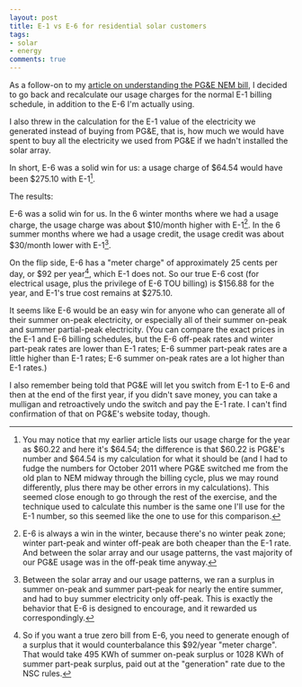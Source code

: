 ```yaml
---
layout: post
title: E-1 vs E-6 for residential solar customers
tags:
- solar
- energy
comments: true
---
```

As a follow-on to my [article on understanding the PG&E NEM bill](http://blog.metamatt.com/blog/2012/11/09/one-year-of-solar-power/), I decided to go back and recalculate our usage charges for the normal E-1 billing schedule, in addition to the E-6 I'm actually using.

I also threw in the calculation for the E-1 value of the electricity we
generated instead of buying from PG&E, that is, how much we would have spent
to buy all the electricity we used from PG&E if we hadn't installed the solar
array.

In short, E-6 was a solid win for us: a usage charge of $64.54 would have been
$275.10 with E-1[^1].

The results:

E-6 was a solid win for us. In the 6 winter months where we had a usage
charge, the usage charge was about $10/month higher with E-1[^2]. In the 6 summer
months where we had a usage credit, the usage credit was about $30/month lower
with E-1[^3].

On the flip side, E-6 has a "meter charge" of approximately 25 cents per day,
or $92 per year[^4], which E-1 does not. So our true E-6 cost (for electrical
usage, plus the privilege of E-6 TOU billing) is $156.88 for the year, and
E-1's true cost remains at $275.10.

It seems like E-6 would be an easy win for anyone who can generate all of
their summer on-peak electricity, or especially all of their summer on-peak
and summer partial-peak electricity. (You can compare the exact prices in the
E-1 and E-6 billing schedules, but the E-6 off-peak rates and winter part-peak
rates are lower than E-1 rates; E-6 summer part-peak rates are a little higher
than E-1 rates; E-6 summer on-peak rates are a lot higher than E-1 rates.)

I also remember being told that PG&E will let you switch from E-1 to E-6 and
then at the end of the first year, if you didn't save money, you can take a
mulligan and retroactively undo the switch and pay the E-1 rate. I can't find
confirmation of that on PG&E's website today, though.

[^1]: You may notice that my earlier article lists our usage charge for the year as $60.22 and here it's $64.54; the difference is that $60.22 is PG&E's number and $64.54 is my calculation for what it should be (and I had to fudge the numbers for October 2011 where PG&E switched me from the old plan to NEM midway through the billing cycle, plus we may round differently, plus there may be other errors in my calculations). This seemed close enough to go through the rest of the exercise, and the technique used to calculate this number is the same one I'll use for the E-1 number, so this seemed like the one to use for this comparison.

[^2]: E-6 is always a win in the winter, because there's no winter peak zone; winter part-peak and winter off-peak are both cheaper than the E-1 rate. And between the solar array and our usage patterns, the vast majority of our PG&E usage was in the off-peak time anyway.

[^3]: Between the solar array and our usage patterns, we ran a surplus in summer on-peak and summer part-peak for nearly the entire summer, and had to buy summer electricity only off-peak. This is exactly the behavior that E-6 is designed to encourage, and it rewarded us correspondingly.

[^4]: So if you want a true zero bill from E-6, you need to generate enough of a surplus that it would counterbalance this $92/year "meter charge". That would take 495 KWh of summer on-peak surplus or 1028 KWh of summer part-peak surplus, paid out at the "generation" rate due to the NSC rules.
